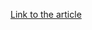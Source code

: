 [Link to the article](https://www.fortinet.com/blog/threat-research/malicious-pypi-packages-deploy-coinminer-on-linux-devices)
